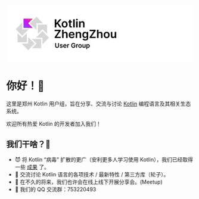 ![banner](profile/zhengzhou-kug-banner.png)
# 你好！👋

这里是郑州 Kotlin 用户组，旨在分享、交流与讨论 [Kotlin](https://kotlinlang.org/) 编程语言及其相关生态系统。

欢迎所有热爱 Kotlin 的开发者加入我们！

## 我们干啥？🤔️

- 😈 将 Kotlin “病毒” 扩散的更广（安利更多人学习使用 Kotlin），我们已经取得一些 [成果](https://github.com/TabooLib/taboolib) 了。
- 🤗 交流讨论 Kotlin 语言的各项技术 / 最新特性 / 第三方库（轮子）。
- 🙌 在不久的将来，我们也许会在线上线下开展分享会。(Meetup)
- 👀 我们的 QQ 交流群：753220493
